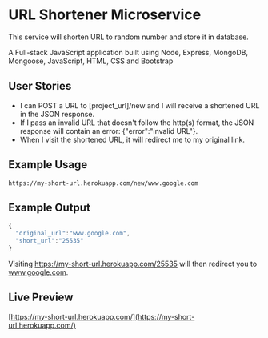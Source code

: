 # URL Shortener Microservice

This service will shorten URL to random number and store it in database.

A Full-stack JavaScript application built using Node, Express, MongoDB, Mongoose, JavaScript, HTML, CSS and Bootstrap

## User Stories

- I can POST a URL to [project_url]/new and I will receive a shortened URL in the JSON response.
- If I pass an invalid URL that doesn't follow the http(s) format, the JSON response will contain an error: {"error":"invalid URL"}.
- When I visit the shortened URL, it will redirect me to my original link.

## Example Usage
```
https://my-short-url.herokuapp.com/new/www.google.com
```

## Example Output

```javascript
{ 
  "original_url":"www.google.com",
  "short_url":"25535"
}
```
Visiting https://my-short-url.herokuapp.com/25535 will then redirect you to www.google.com.

## Live Preview

[https://my-short-url.herokuapp.com/](https://my-short-url.herokuapp.com/)

